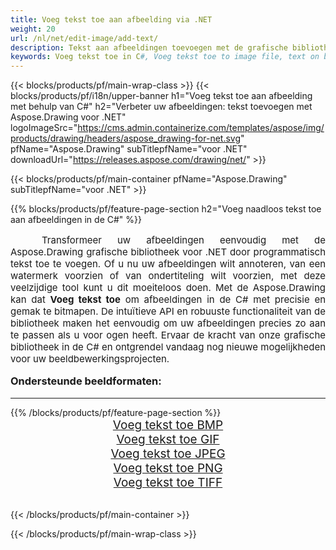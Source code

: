 ```yaml
---
title: Voeg tekst toe aan afbeelding via .NET
weight: 20
url: /nl/net/edit-image/add-text/
description: Tekst aan afbeeldingen toevoegen met de grafische bibliotheek van de Aspose.Drawing voor .NET (C#)
keywords: Voeg tekst toe in C#, Voeg tekst toe to image file, text on bitmap images in C#, text to image, graphic library voor .NET, raster images, edit image, save image, 2D graphics
---
```


{{< blocks/products/pf/main-wrap-class >}}
{{< blocks/products/pf/i18n/upper-banner h1="Voeg tekst toe aan afbeelding met behulp van C#" h2="Verbeter uw afbeeldingen: tekst toevoegen met Aspose.Drawing voor .NET" logoImageSrc="https://cms.admin.containerize.com/templates/aspose/img/products/drawing/headers/aspose_drawing-for-net.svg" pfName="Aspose.Drawing" subTitlepfName="voor .NET" downloadUrl="https://releases.aspose.com/drawing/net/" >}}

{{< blocks/products/pf/main-container pfName="Aspose.Drawing" subTitlepfName="voor .NET" >}}

{{% blocks/products/pf/feature-page-section  h2="Voeg naadloos tekst toe aan afbeeldingen in de C#" %}}
<p align="justify" style="text-indent:50px;font-size:15px;">
Transformeer uw afbeeldingen eenvoudig met de Aspose.Drawing grafische bibliotheek voor .NET door programmatisch tekst toe te voegen. Of u nu uw afbeeldingen wilt annoteren, van een watermerk voorzien of van ondertiteling wilt voorzien, met deze veelzijdige tool kunt u dit moeiteloos doen. Met de Aspose.Drawing kan dat <b>Voeg tekst toe</b> om afbeeldingen in de C# met precisie en gemak te bitmapen. De intuïtieve API en robuuste functionaliteit van de bibliotheek maken het eenvoudig om uw afbeeldingen precies zo aan te passen als u voor ogen heeft. Ervaar de kracht van onze grafische bibliotheek in de C# en ontgrendel vandaag nog nieuwe mogelijkheden voor uw beeldbewerkingsprojecten.</p>

<h3 style="margin-top:16px;">
Ondersteunde beeldformaten:
</h3>

<hr/>
{{% /blocks/products/pf/feature-page-section %}}
<div class="container-fluid productfamilypage bg-gray">
    <div class="convertypes bg-gray agp-content section">
        <div class="container">
		    <div class="row other-converters" style="font-size: 19px;text-align:center;">
		        <div class='col-md-3 other-converter remove-lp remove-rp'><a href="bmp/" style="padding:15px;">Voeg tekst toe BMP</a></div>
                <div class='col-md-3 other-converter remove-lp remove-rp'><a href="gif/" style="padding:15px;">Voeg tekst toe GIF</a></div>
                <div class='col-md-3 other-converter remove-lp remove-rp'><a href="jpeg/" style="padding:15px;">Voeg tekst toe JPEG</a></div>
                <div class='col-md-3 other-converter remove-lp remove-rp'><a href="png/" style="padding:15px;">Voeg tekst toe PNG</a></div>
                <div class='col-md-3 other-converter remove-lp remove-rp'><a href="tiff/" style="padding:15px;">Voeg tekst toe TIFF</a></div>
            </div>
        </div>
    </div>
</div>
<br/>

{{< /blocks/products/pf/main-container >}}

{{< /blocks/products/pf/main-wrap-class >}}
